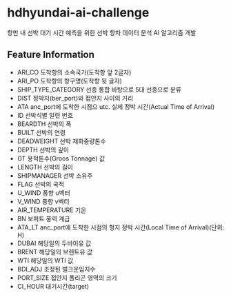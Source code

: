 # hdhyundai-ai-challenge
항만 내 선박 대기 시간 예측을 위한 선박 항차 데이터 분석 AI 알고리즘 개발

## Feature Information
+ ARI_CO 도착항의 소속국가(도착항 앞 2글자)
+ ARI_PO 도착항의 항구명(도착항 뒷 글자)
+ SHIP_TYPE_CATEGORY 선종 통합 바탕으로 5대 선종으로 분류
+ DIST 정박지(ber_port)와 접안지 사이의 거리
+ ATA anc_port에 도착한 시점으 utc. 실제 정박 시간(Actual Time of Arrival)
+ ID 선박식별 일련 번호
+ BEARDTH 선박의 폭
+ BUILT 선박의 연령
+ DEADWEIGHT 선박 재화중량톤수
+ DEPTH 선박의 깊이
+ GT 용적톤수(Groos Tonnage) 값
+ LENGTH 선박의 길이
+ SHIPMANAGER 선박 소유주
+ FLAG 선박의 국적
+ U_WIND 풍향 u벡터
+ V_WIND 풍향 v벡터
+ AIR_TEMPERATURE 기온
+ BN 보퍼트 풍력 계급
+ ATA_LT anc_port에 도착한 시점의 형지 정박 시간(Local Time of Arrival)(단위: H)
+ DUBAI 해당일의 두바이유 값
+ BRENT 해당일의 브렌트유 값
+ WTI 해당일의 WTI 값
+ BDI_ADJ 조정된 벌크운임지수
+ PORT_SIZE 접안지 폴리곤 영역의 크기
+ CI_HOUR 대기시간(target)